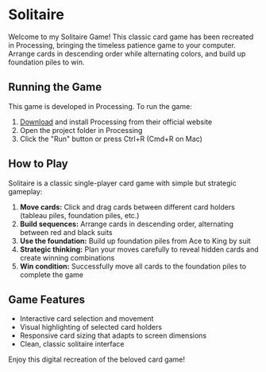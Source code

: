# Solitaire

Welcome to my Solitaire Game! This classic card game has been recreated in Processing, bringing the timeless patience game to your computer. Arrange cards in descending order while alternating colors, and build up foundation piles to win.

## Running the Game

This game is developed in Processing. To run the game:

1. [Download](https://processing.org/download) and install Processing from their official website
2. Open the project folder in Processing
3. Click the "Run" button or press Ctrl+R (Cmd+R on Mac)

## How to Play

Solitaire is a classic single-player card game with simple but strategic gameplay:

1. **Move cards:** Click and drag cards between different card holders (tableau piles, foundation piles, etc.)
2. **Build sequences:** Arrange cards in descending order, alternating between red and black suits
3. **Use the foundation:** Build up foundation piles from Ace to King by suit
4. **Strategic thinking:** Plan your moves carefully to reveal hidden cards and create winning combinations
5. **Win condition:** Successfully move all cards to the foundation piles to complete the game

## Game Features

- Interactive card selection and movement
- Visual highlighting of selected card holders
- Responsive card sizing that adapts to screen dimensions
- Clean, classic solitaire interface

Enjoy this digital recreation of the beloved card game!

